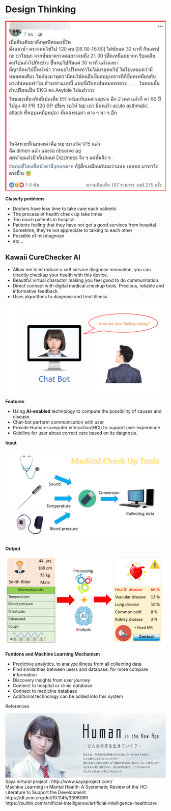 <h1>Design Thinking</h1>

<img src="https://github.com/PaoLastHope/BADS7105/blob/64be25c1643e5405c907e8d10aa4a943dfb43177/HOMEWORK%2012/images/1.jpg">

<b>Classify problems</b>
- Docters have less time to take care each patients
- The process of health check up take times
- Too much patients in hospital
- Patients feeling that they have not get a good services from hospital
- Sometime, they're not appreciate to talking to each other
- Possible of misdiagnose
- etc...

<h2>Kawaii CureChecker AI</h2>

- Allow me to introduce a self service diagnose innovation, you can directly checkup your health with this device.
- Beautiful virtual charactor making you feel good to do communitation.
- Direct connect with digital medical checkup tools. Precious, reliable and informative feedback.
- Uses algorithms to diagnose and treat illness.

<img width="500" src="https://github.com/PaoLastHope/BADS7105/blob/2fe4c5e12ca879a325fb62ed10c88adb326274d4/HOMEWORK%2012/images/Slide1.PNG">

<b>Features</b>
- Using <b>AI-enabled</b> technology to compute the possibility of causes and disease.
- Chat-bot perform communication with user
- Provide Human–computer interaction(HCI) to support user experience 
- Guidline for user about correct care based on its daignosis.

<b>Input</b>

<img width="600" src="https://github.com/PaoLastHope/BADS7105/blob/2fe4c5e12ca879a325fb62ed10c88adb326274d4/HOMEWORK%2012/images/Slide2.PNG">

<b>Output</b>

<img width="600" src="https://github.com/PaoLastHope/BADS7105/blob/2fe4c5e12ca879a325fb62ed10c88adb326274d4/HOMEWORK%2012/images/Slide3.PNG">

<b>Funtions and Machine Learning Mechanism</b>
- Predictive analytics, to analyze illness from all collecting data
- Find similarities between users and database, for more compare information 
- Discovery insights from user journey
- Connect to hospital or clinic database
- Connect to medicine database
- Additional technology can be added into this system

References

<img width="600" src="https://github.com/PaoLastHope/BADS7105/blob/64be25c1643e5405c907e8d10aa4a943dfb43177/HOMEWORK%2012/images/saya.png">
Saya virtural project : http://www.sayaproject.com/ <br/>
Machine Learning in Mental Health: A Systematic Review of the HCI Literature to Support the Development<br/>
https://dl.acm.org/doi/10.1145/3398069 <br/>
https://builtin.com/artificial-intelligence/artificial-intelligence-healthcare<br/>
 
